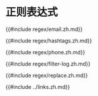 # 正则表达式

{{#include regex/email.zh.md}}

{{#include regex/hashtags.zh.md}}

{{#include regex/phone.zh.md}}

{{#include regex/filter-log.zh.md}}

{{#include regex/replace.zh.md}}

{{#include ../links.zh.md}}
